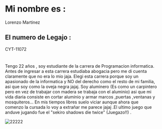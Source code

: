 
# Mi nombre es :
  Lorenzo Martinez
## El numero de Legajo :
  CYT-11072
 #
  Tengo 22 años , soy estudiante de la carrera de Programacion informatica. Antes de ingresar a esta carrera estudiaba abogacia pero me di cuenta claramente que no era lo mio jaja.
  Elegi esta carrera porque soy un apasionado de la informatica y NO del derecho como el resto de mi familia, asi que soy como la oveja negra jajaj. Soy aluminero (Es como un carpintero pero en vez de trabajar con madera 
  se trabaja con el  aluminio) asi que mi vida diaria consiste en cortar aluminio y  armar marcos ,puertas ,ventanas y mosquiteros...
  En mis tiempos libres suelo viciar aunque ahora que comenzo la cursada lo voy a extrañar me parece jajaj .El ultimo juego que anduve jugando fue el "sekiro shadows die twice" (Juegazo!!) . 
  
  
  ![22222](https://user-images.githubusercontent.com/74493204/130276051-c34d6145-a54f-4535-b80c-35923f544171.jpg)

  
  
  
  

  
